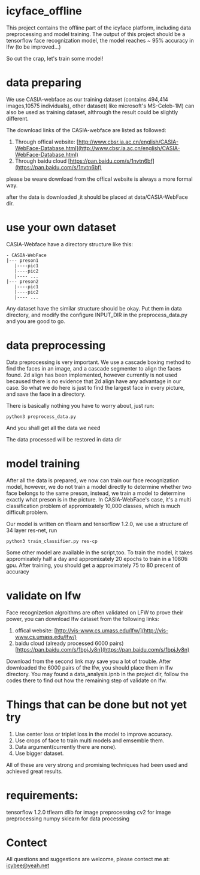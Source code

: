 # icyface_offline

This project contains the offline part of the icyface platform, including data preprocessing and model training. The output of this project should be a tensorflow face recognization model, the model reaches ~ 95% accuracy in lfw (to be improved...)

So cut the crap, let's train some model!

# data preparing
We use CASIA-webface as our training dataset (contains 494,414 images,10575 individuals), other dataset( like microsoft's MS-Celeb-1M) can also be used as training dataset, althrough the result could be slightly different.

The download links of the CASIA-webface are listed as followed:
1. Through offical website: [http://www.cbsr.ia.ac.cn/english/CASIA-WebFace-Database.html](http://www.cbsr.ia.ac.cn/english/CASIA-WebFace-Database.html)
2. Through baidu cloud [https://pan.baidu.com/s/1nvtn6bf](https://pan.baidu.com/s/1nvtn6bf)

please be weare download from the offical website is always a more formal way.

after the data is downloaded ,it should be placed at data/CASIA-WebFace dir.

# use your own dataset
CASIA-Webface have a directory structure like this:
```
- CASIA-WebFace
|--- preson1
   |----pic1
   |----pic2
   |---- ...
|--- preson2
   |----pic1
   |----pic2
   |---- ...
```

Any dataset have the similar structure should be okay. Put them in data directory, and modify the configure INPUT_DIR in the  preprocess_data.py and you are good to go.

# data preprocessing
Data preprocessing is very important.
We use a cascade boxing method to find the faces in an image, and a cascade segmenter to align the faces found. 2d align has been implemented, however currently is not used becaused there is no evidence that 2d align have any advantage in our case. So what we do here is just to find the largest face in every picture, and save the face in a directory.

There is basically nothing you have to worry about, just run:

```
python3 preprocess_data.py 
```

And you shall get all the data we need

The data processed will be restored in data dir

# model training
After all the data is prepared, we now can train our face recognization model, however, we do not train a model directly to determine whether two face belongs to the same preson, instead, we train a model to determine exactly what preson is in the picture. In CASIA-WebFace's case, it's a multi classification problem of appromixately 10,000 classes, which is much difficult problem.

Our model is written on tflearn and tensorflow 1.2.0, we use a structure of 34 layer res-net, run
```
python3 train_classifier.py res-cp
```
Some other model are available in the script,too.
To train the model, it takes appromixately half a day and appromixately 20 epochs to train in a 1080ti gpu. After training, you should get a approximately 75 to 80 precent of accuracy

# validate on lfw
Face recognizetion algroithms are often validated on LFW to prove their power, you can download lfw dataset from the following links:
1. offical website: [http://vis-www.cs.umass.edu/lfw/](http://vis-www.cs.umass.edu/lfw/)
2. baidu cloud (already processed 6000 pairs) [https://pan.baidu.com/s/1bpjJy8n](https://pan.baidu.com/s/1bpjJy8n)

Download from the second link may save you a lot of trouble. After downloaded the 6000 pairs of the lfw, you should place them in lfw directory.
You may found a data_analysis.ipnb in the project dir, follow the codes there to find out how the remaining step of validate on lfw.

# Things that can be done but not yet try
1. Use center loss or triplet loss in the model to improve accuracy.
2. Use crops of face to train multi models and emsemble them.
3. Data argument(currently there are none).
4. Use bigger dataset.

All of these are very strong and promising techniques had been used and achieved great results. 

# requirements:
tensorflow 1.2.0
tflearn 
dlib for image preprocessing
cv2 for image preprocessing
numpy 
sklearn for data processing

# Contect
All questions and suggestions are welcome, please contect me at: icybee@yeah.net
